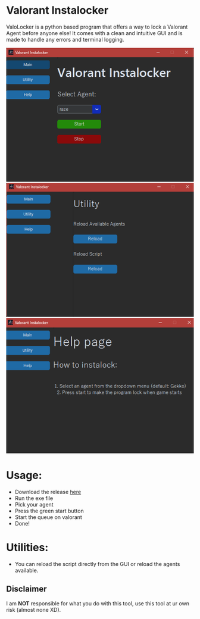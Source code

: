 # Valorant Instalocker

ValoLocker is a python based program that offers a way to lock a Valorant Agent before anyone else! It comes with a clean and intuitive GUI and is made to handle any errors and terminal logging.


![ValoLocker Main](imgs/image.png)
![ValoLocker Utility](imgs/image1.png)
![ValoLocker Helpy](imgs/image2.png)

# Usage:
- Download the release [here](https://github.com/borgox/ValoLocker/releases/tag/v1.0.1)
- Run the exe file
- Pick your agent
- Press the green start button
- Start the queue on valorant
- Done!
# Utilities:
- You can reload the script directly from the GUI or reload the agents available.
  
## Disclaimer
I am **NOT** responsible for what you do with this tool, use this tool at ur own risk (almost none XD).
